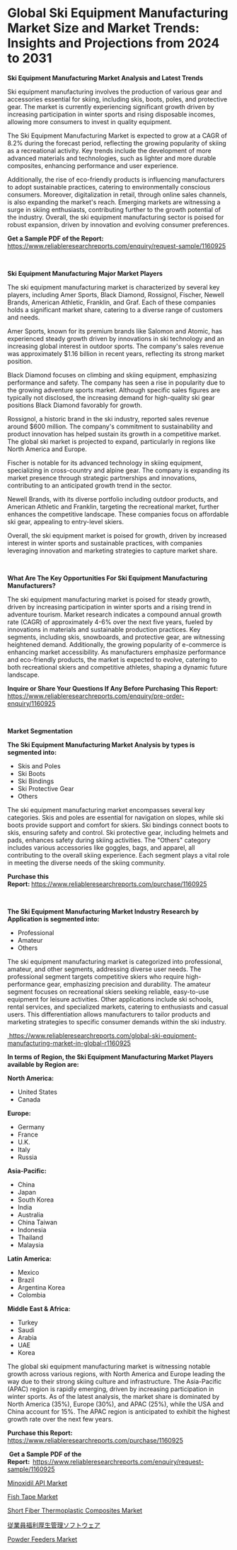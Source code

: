<p><h1>Global Ski Equipment Manufacturing Market Size and Market Trends: Insights and Projections from 2024 to 2031</h1></p><p><strong>Ski Equipment Manufacturing Market Analysis and Latest Trends</strong></p>
<p><p>Ski equipment manufacturing involves the production of various gear and accessories essential for skiing, including skis, boots, poles, and protective gear. The market is currently experiencing significant growth driven by increasing participation in winter sports and rising disposable incomes, allowing more consumers to invest in quality equipment. </p><p>The Ski Equipment Manufacturing Market is expected to grow at a CAGR of 8.2% during the forecast period, reflecting the growing popularity of skiing as a recreational activity. Key trends include the development of more advanced materials and technologies, such as lighter and more durable composites, enhancing performance and user experience. </p><p>Additionally, the rise of eco-friendly products is influencing manufacturers to adopt sustainable practices, catering to environmentally conscious consumers. Moreover, digitalization in retail, through online sales channels, is also expanding the market's reach. Emerging markets are witnessing a surge in skiing enthusiasts, contributing further to the growth potential of the industry. Overall, the ski equipment manufacturing sector is poised for robust expansion, driven by innovation and evolving consumer preferences.</p></p>
<p><strong>Get a Sample PDF of the Report:&nbsp;</strong> <a href="https://www.reliableresearchreports.com/enquiry/request-sample/1160925">https://www.reliableresearchreports.com/enquiry/request-sample/1160925</a></p>
<p>&nbsp;</p>
<p><strong>Ski Equipment Manufacturing Major Market Players</strong></p>
<p><p>The ski equipment manufacturing market is characterized by several key players, including Amer Sports, Black Diamond, Rossignol, Fischer, Newell Brands, American Athletic, Franklin, and Graf. Each of these companies holds a significant market share, catering to a diverse range of customers and needs.</p><p>Amer Sports, known for its premium brands like Salomon and Atomic, has experienced steady growth driven by innovations in ski technology and an increasing global interest in outdoor sports. The company's sales revenue was approximately $1.16 billion in recent years, reflecting its strong market position.</p><p>Black Diamond focuses on climbing and skiing equipment, emphasizing performance and safety. The company has seen a rise in popularity due to the growing adventure sports market. Although specific sales figures are typically not disclosed, the increasing demand for high-quality ski gear positions Black Diamond favorably for growth.</p><p>Rossignol, a historic brand in the ski industry, reported sales revenue around $600 million. The company's commitment to sustainability and product innovation has helped sustain its growth in a competitive market. The global ski market is projected to expand, particularly in regions like North America and Europe.</p><p>Fischer is notable for its advanced technology in skiing equipment, specializing in cross-country and alpine gear. The company is expanding its market presence through strategic partnerships and innovations, contributing to an anticipated growth trend in the sector.</p><p>Newell Brands, with its diverse portfolio including outdoor products, and American Athletic and Franklin, targeting the recreational market, further enhances the competitive landscape. These companies focus on affordable ski gear, appealing to entry-level skiers.</p><p>Overall, the ski equipment market is poised for growth, driven by increased interest in winter sports and sustainable practices, with companies leveraging innovation and marketing strategies to capture market share.</p></p>
<p>&nbsp;</p>
<p><strong>What Are The Key Opportunities For Ski Equipment Manufacturing Manufacturers?</strong></p>
<p><p>The ski equipment manufacturing market is poised for steady growth, driven by increasing participation in winter sports and a rising trend in adventure tourism. Market research indicates a compound annual growth rate (CAGR) of approximately 4-6% over the next five years, fueled by innovations in materials and sustainable production practices. Key segments, including skis, snowboards, and protective gear, are witnessing heightened demand. Additionally, the growing popularity of e-commerce is enhancing market accessibility. As manufacturers emphasize performance and eco-friendly products, the market is expected to evolve, catering to both recreational skiers and competitive athletes, shaping a dynamic future landscape.</p></p>
<p><strong>Inquire or Share Your Questions If Any Before Purchasing This Report:</strong> <a href="https://www.reliableresearchreports.com/enquiry/pre-order-enquiry/1160925">https://www.reliableresearchreports.com/enquiry/pre-order-enquiry/1160925</a></p>
<p>&nbsp;</p>
<p><strong>Market Segmentation</strong></p>
<p><strong>The Ski Equipment Manufacturing Market Analysis by types is segmented into:</strong></p>
<p><ul><li>Skis and Poles</li><li>Ski Boots</li><li>Ski Bindings</li><li>Ski Protective Gear</li><li>Others</li></ul></p>
<p><p>The ski equipment manufacturing market encompasses several key categories. Skis and poles are essential for navigation on slopes, while ski boots provide support and comfort for skiers. Ski bindings connect boots to skis, ensuring safety and control. Ski protective gear, including helmets and pads, enhances safety during skiing activities. The "Others" category includes various accessories like goggles, bags, and apparel, all contributing to the overall skiing experience. Each segment plays a vital role in meeting the diverse needs of the skiing community.</p></p>
<p><strong>Purchase this Report:&nbsp;</strong><a href="https://www.reliableresearchreports.com/purchase/1160925">https://www.reliableresearchreports.com/purchase/1160925</a></p>
<p>&nbsp;</p>
<p><strong>The Ski Equipment Manufacturing Market Industry Research by Application is segmented into:</strong></p>
<p><ul><li>Professional</li><li>Amateur</li><li>Others</li></ul></p>
<p><p>The ski equipment manufacturing market is categorized into professional, amateur, and other segments, addressing diverse user needs. The professional segment targets competitive skiers who require high-performance gear, emphasizing precision and durability. The amateur segment focuses on recreational skiers seeking reliable, easy-to-use equipment for leisure activities. Other applications include ski schools, rental services, and specialized markets, catering to enthusiasts and casual users. This differentiation allows manufacturers to tailor products and marketing strategies to specific consumer demands within the ski industry.</p></p>
<p><a href="https://www.reliableresearchreports.com/global-ski-equipment-manufacturing-market-in-global-r1160925">&nbsp;https://www.reliableresearchreports.com/global-ski-equipment-manufacturing-market-in-global-r1160925</a></p>
<p><strong>In terms of Region, the Ski Equipment Manufacturing Market Players available by Region are:</strong></p>
<p>
    <p> <strong> North America: </strong>
        <ul>
            <li>United States</li>
            <li>Canada</li>
        </ul>
        </p> 
    <p> <strong> Europe: </strong>
        <ul>
            <li>Germany</li>
            <li>France</li>
            <li>U.K.</li>
            <li>Italy</li>
            <li>Russia</li>
        </ul>
        </p> 
    <p> <strong> Asia-Pacific: </strong>
        <ul>
            <li>China</li>
            <li>Japan</li>
            <li>South Korea</li>
            <li>India</li>
            <li>Australia</li>
            <li>China Taiwan</li>
            <li>Indonesia</li>
            <li>Thailand</li>
            <li>Malaysia</li>
        </ul>
        </p> 
    <p> <strong> Latin America: </strong>
        <ul>
            <li>Mexico</li>
            <li>Brazil</li>
            <li>Argentina Korea</li>
            <li>Colombia</li>
        </ul>
        </p> 
    <p> <strong> Middle East & Africa: </strong>
        <ul>
            <li>Turkey</li>
            <li>Saudi</li>
            <li>Arabia</li>
            <li>UAE</li>
            <li>Korea</li>
        </ul>
    </p>
    </p>
<p><p>The global ski equipment manufacturing market is witnessing notable growth across various regions, with North America and Europe leading the way due to their strong skiing culture and infrastructure. The Asia-Pacific (APAC) region is rapidly emerging, driven by increasing participation in winter sports. As of the latest analysis, the market share is dominated by North America (35%), Europe (30%), and APAC (25%), while the USA and China account for 15%. The APAC region is anticipated to exhibit the highest growth rate over the next few years.</p></p>
<p><strong>Purchase this Report: </strong><a href="https://www.reliableresearchreports.com/purchase/1160925">https://www.reliableresearchreports.com/purchase/1160925</a></p>
<p>&nbsp;<strong>Get a Sample PDF of the Report:&nbsp;&nbsp;</strong><a href="https://www.reliableresearchreports.com/enquiry/request-sample/1160925">https://www.reliableresearchreports.com/enquiry/request-sample/1160925</a></p>
<p><strong></strong></p>
<p><p><a href="https://issuu.com/reportprime-2/docs/minoxidil-api-market-size-2030.pptx_8a4dfa8f7a68d0">Minoxidil API Market</a></p><p><a href="https://www.linkedin.com/pulse/unveiling-market-trends-global-fish-tape-growth-regional-tante?trackingId=rlfWHNuPQRGSc82m7XHYXA%3D%3D">Fish Tape Market</a></p><p><a href="https://github.com/KamrulHadi87/Market-Research-Report-List-1/blob/main/short-fiber-thermoplastic-composites-market.md">Short Fiber Thermoplastic Composites Market</a></p><p><a href="https://medium.com/@deonboer2023/employee-benefits-administration-software-f0b9cdc199c9">従業員福利厚生管理ソフトウェア</a></p><p><a href="https://www.linkedin.com/pulse/global-powder-feeders-market-status-2024-2031-forecast-region-okmhe?trackingId=cTMO0DYxQneLPWO0ivMvNg%3D%3D">Powder Feeders Market</a></p></p>